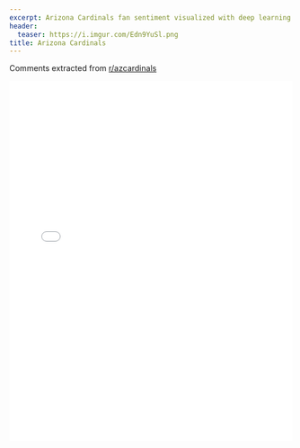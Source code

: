 ```yaml
---
excerpt: Arizona Cardinals fan sentiment visualized with deep learning.
header:
  teaser: https://i.imgur.com/Edn9YuSl.png
title: Arizona Cardinals
---
```


Comments extracted from [r/azcardinals](https://reddit.com/r/azcardinals)
<iframe id="igraph" scrolling="no" style="border:none;" seamless="seamless" src="/plots/NFL/CRD.html" height="640" width="100%"></iframe>